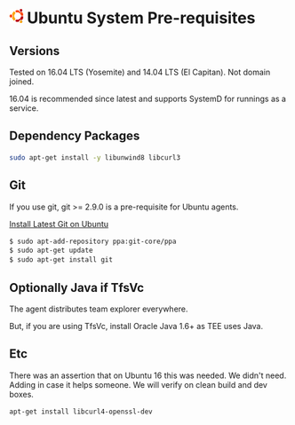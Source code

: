 

# ![Ubuntu](../res/ubuntu_med.png) Ubuntu System Pre-requisites

## Versions

Tested on 16.04 LTS (Yosemite) and 14.04 LTS (El Capitan).  Not domain joined.  

16.04 is recommended since latest and supports SystemD for runnings as a service.

## Dependency Packages

```bash
sudo apt-get install -y libunwind8 libcurl3
```

## Git

If you use git, git >= 2.9.0 is a pre-requisite for Ubuntu agents.

[Install Latest Git on Ubuntu](http://askubuntu.com/questions/568591/how-do-i-install-the-latest-version-of-git-with-apt/568596)

```bash
$ sudo apt-add-repository ppa:git-core/ppa
$ sudo apt-get update
$ sudo apt-get install git
```

## Optionally Java if TfsVc

The agent distributes team explorer everywhere.

But, if you are using TfsVc, install Oracle Java 1.6+ as TEE uses Java.

## Etc

There was an assertion that on Ubuntu 16 this was needed.  We didn't need.  Adding in case it helps someone.  We will verify on clean build and dev boxes.

```bash
apt-get install libcurl4-openssl-dev
```

